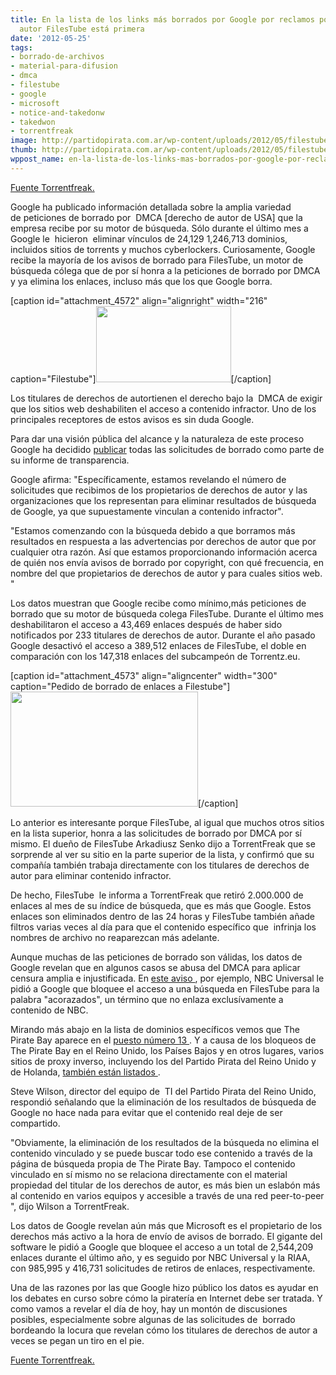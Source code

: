 ```yaml
---
title: En la lista de los links más borrados por Google por reclamos por derecho de
  autor FilesTube está primera
date: '2012-05-25'
tags:
- borrado-de-archivos
- material-para-difusion
- dmca
- filestube
- google
- microsoft
- notice-and-takedonw
- takedwon
- torrentfreak
image: http://partidopirata.com.ar/wp-content/uploads/2012/05/filestube.png
thumb: http://partidopirata.com.ar/wp-content/uploads/2012/05/filestube-150x122.png
wppost_name: en-la-lista-de-los-links-mas-borrados-por-google-por-reclamos-por-derecho-de-autor-filestube-esta-primera
---
```


<a href="https://torrentfreak.com/filestube-tops-google-copyright-takedown-list-120525/" target="_blank">Fuente Torrentfreak.</a>

Google ha publicado información detallada sobre la amplia variedad de peticiones de borrado por  DMCA [derecho de autor de USA] que la empresa recibe por su motor de búsqueda. Sólo durante el último mes a Google le  hicieron  eliminar vínculos de 24,129 1,246,713 dominios, incluidos sitios de torrents y muchos cyberlockers. Curiosamente, Google recibe la mayoría de los avisos de borrado para FilesTube, un motor de búsqueda cólega que de por sí honra a la peticiones de borrado por DMCA y ya elimina los enlaces, incluso más que los que Google borra.

[caption id="attachment_4572" align="alignright" width="216" caption="Filestube"]<a href="http://partidopirata.com.ar/wp-content/uploads/2012/05/filestube.png"><img class="size-full wp-image-4572" title="filestube" src="http://partidopirata.com.ar/wp-content/uploads/2012/05/filestube.png" alt="" width="216" height="122" /></a>[/caption]

Los titulares de derechos de autortienen el derecho bajo la  DMCA de exigir que los sitios web deshabiliten el acceso a contenido infractor. Uno de los principales receptores de estos avisos es sin duda Google.

Para dar una visión pública del alcance y la naturaleza de este proceso Google ha decidido <a href="http://www.google.com/transparencyreport/removals/copyright/">publicar</a> todas las solicitudes de borrado como parte de su informe de transparencia.

Google afirma: "Específicamente, estamos revelando el número de solicitudes que recibimos de los propietarios de derechos de autor y las organizaciones que los representan para eliminar resultados de búsqueda de Google, ya que supuestamente vinculan a contenido infractor".

"Estamos comenzando con la búsqueda debido a que borramos más resultados en respuesta a las advertencias por derechos de autor que por cualquier otra razón. Así que estamos proporcionando información acerca de quién nos envía avisos de borrado por copyright, con qué frecuencia, en nombre del que propietarios de derechos de autor y para cuales sitios web. "

Los datos muestran que Google recibe como mínimo,más peticiones de borrado que su motor de búsqueda colega FilesTube. Durante el último mes deshabilitaron el acceso a 43,469 enlaces después de haber sido notificados por 233 titulares de derechos de autor. Durante el año pasado Google desactivó el acceso a 389,512 enlaces de FilesTube, el doble en comparación con los 147,318 enlaces del subcampeón de Torrentz.eu.

[caption id="attachment_4573" align="aligncenter" width="300" caption="Pedido de borrado de enlaces a Filestube"]<a href="http://partidopirata.com.ar/wp-content/uploads/2012/05/filestube-takedown.png"><img class="size-medium wp-image-4573" title="filestube-takedown" src="http://partidopirata.com.ar/wp-content/uploads/2012/05/filestube-takedown-300x184.png" alt="" width="300" height="184" /></a>[/caption]

Lo anterior es interesante porque FilesTube, al igual que muchos otros sitios en la lista superior, honra a las solicitudes de borrado por DMCA por sí mismo. El dueño de FilesTube Arkadiusz Senko dijo a TorrentFreak que se sorprende al ver su sitio en la parte superior de la lista, y confirmó que su compañía también trabaja directamente con los titulares de derechos de autor para eliminar contenido infractor.

De hecho, FilesTube  le informa a TorrentFreak que retiró 2.000.000 de enlaces al mes de su índice de búsqueda, que es más que Google. Estos enlaces son eliminados dentro de las 24 horas y FilesTube también añade filtros varias veces al día para que el contenido específico que  infrinja los nombres de archivo no reaparezcan más adelante.

Aunque muchas de las peticiones de borrado son válidas, los datos de Google revelan que en algunos casos se abusa del DMCA para aplicar censura amplia e injustificada. En <a href="http://www.chillingeffects.org/dmca512c/notice.cgi?NoticeID=307046">este aviso </a>, por ejemplo, NBC Universal le pidió a Google que bloquee el acceso a una búsqueda en FilesTube para la palabra "acorazados", un término que no enlaza exclusívamente a contenido de NBC.

Mirando más abajo en la lista de dominios específicos vemos que The Pirate Bay aparece en el <a href="http://www.google.com/transparencyreport/removals/copyright/domains/?r=last-month">puesto número 13 </a>. Y a causa de los bloqueos de The Pirate Bay en el Reino Unido, los Países Bajos y en otros lugares, varios sitios de proxy inverso, incluyendo los del Partido Pirata del Reino Unido y de Holanda, <a href="http://www.google.com/transparencyreport/removals/copyright/domains/pirateparty.org.uk/">también están listados </a>.

Steve Wilson, director del equipo de  TI del Partido Pirata del Reino Unido, respondió señalando que la eliminación de los resultados de búsqueda de Google no hace nada para evitar que el contenido real deje de ser compartido.

"Obviamente, la eliminación de los resultados de la búsqueda no elimina el contenido vinculado y se puede buscar todo ese contenido a través de la página de búsqueda propia de The Pirate Bay. Tampoco el contenido vinculado en sí mismo no se relaciona directamente con el material propiedad del titular de los derechos de autor, es más bien un eslabón más al contenido en varios equipos y accesible a través de una red peer-to-peer ", dijo Wilson a TorrentFreak.

Los datos de Google revelan aún más que Microsoft es el propietario de los derechos más activo a la hora de envío de avisos de borrado. El gigante del software le pidió a Google que bloquee el acceso a un total de 2,544,209 enlaces durante el último año, y es seguido por NBC Universal y la RIAA, con 985,995 y 416,731 solicitudes de retiros de enlaces, respectivamente.

Una de las razones por las que Google hizo público los datos es ayudar en los debates en curso sobre cómo la piratería en Internet debe ser tratada. Y como vamos a revelar el día de hoy, hay un montón de discusiones posibles, especialmente sobre algunas de las solicitudes de  borrado bordeando la locura que revelan cómo los titulares de derechos de autor a veces se pegan un tiro en el pie.

<a href="https://torrentfreak.com/filestube-tops-google-copyright-takedown-list-120525/" target="_blank">Fuente Torrentfreak.</a>
